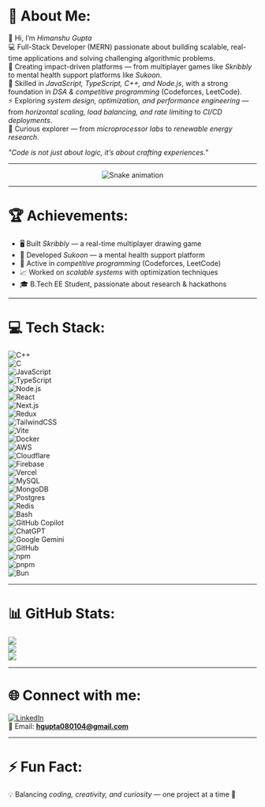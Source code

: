 # 💫 About Me:
👋 Hi, I’m *Himanshu Gupta*  
💻 Full-Stack Developer (MERN) passionate about building scalable, real-time applications and solving challenging algorithmic problems.  
🎯 Creating impact-driven platforms — from multiplayer games like *Skribbly* to mental health support platforms like *Sukoon*.  
🚀 Skilled in *JavaScript, TypeScript, C++, and Node.js*, with a strong foundation in *DSA & competitive programming* (Codeforces, LeetCode).  
⚡ Exploring *system design, optimization, and performance engineering* — from *horizontal scaling, load balancing, and rate limiting* to *CI/CD deployments*.  
🧠 Curious explorer — from *microprocessor labs* to *renewable energy research*.  

*"Code is not just about logic, it’s about crafting experiences."*

---

<div align="center">
  <img src="https://profile-readme-generator.com/assets/snake.svg" alt="Snake animation" />
</div>

---

# 🏆 Achievements:
- 🖥️ Built *Skribbly* — a real-time multiplayer drawing game  
- 🧠 Developed *Sukoon* — a mental health support platform  
- 🚀 Active in *competitive programming* (Codeforces, LeetCode)  
- 📈 Worked on *scalable systems* with optimization techniques  
- 🎓 B.Tech EE Student, passionate about research & hackathons  

---

# 💻 Tech Stack:
![C++](https://img.shields.io/badge/C++-%2300599C.svg?style=for-the-badge&logo=cplusplus&logoColor=white)  
![C](https://img.shields.io/badge/C-00599C?style=for-the-badge&logo=c&logoColor=white)  
![JavaScript](https://img.shields.io/badge/JavaScript-F7DF1E?style=for-the-badge&logo=javascript&logoColor=000)  
![TypeScript](https://img.shields.io/badge/TypeScript-3178C6?style=for-the-badge&logo=typescript&logoColor=fff)  
![Node.js](https://img.shields.io/badge/Node.js-6DA55F?style=for-the-badge&logo=node.js&logoColor=white)  
![React](https://img.shields.io/badge/React-61DAFB?style=for-the-badge&logo=react&logoColor=white)  
![Next.js](https://img.shields.io/badge/Next.js-black?style=for-the-badge&logo=next.js&logoColor=white)  
![Redux](https://img.shields.io/badge/Redux-764ABC?style=for-the-badge&logo=redux&logoColor=fff)  
![TailwindCSS](https://img.shields.io/badge/TailwindCSS-%2338B2AC.svg?style=for-the-badge&logo=tailwind-css&logoColor=white)  
![Vite](https://img.shields.io/badge/Vite-646CFF?style=for-the-badge&logo=vite&logoColor=fff)  
![Docker](https://img.shields.io/badge/Docker-2496ED?style=for-the-badge&logo=docker&logoColor=fff)  
![AWS](https://img.shields.io/badge/AWS-%23FF9900.svg?style=for-the-badge&logo=amazon-web-services&logoColor=white)  
![Cloudflare](https://img.shields.io/badge/Cloudflare-F38020?style=for-the-badge&logo=Cloudflare&logoColor=white)  
![Firebase](https://img.shields.io/badge/Firebase-039BE5?style=for-the-badge&logo=Firebase&logoColor=white)  
![Vercel](https://img.shields.io/badge/Vercel-%23000000.svg?style=for-the-badge&logo=vercel&logoColor=white)  
![MySQL](https://img.shields.io/badge/MySQL-4479A1?style=for-the-badge&logo=mysql&logoColor=fff)  
![MongoDB](https://img.shields.io/badge/MongoDB-%234ea94b.svg?style=for-the-badge&logo=mongodb&logoColor=white)  
![Postgres](https://img.shields.io/badge/Postgres-%23316192.svg?style=for-the-badge&logo=postgresql&logoColor=white)  
![Redis](https://img.shields.io/badge/Redis-%23DD0031.svg?style=for-the-badge&logo=redis&logoColor=white)  
![Bash](https://img.shields.io/badge/Bash-4EAA25?style=for-the-badge&logo=gnubash&logoColor=fff)  
![GitHub Copilot](https://img.shields.io/badge/GitHub%20Copilot-000?style=for-the-badge&logo=githubcopilot&logoColor=fff)  
![ChatGPT](https://img.shields.io/badge/ChatGPT-74aa9c?style=for-the-badge&logo=openai&logoColor=white)  
![Google Gemini](https://img.shields.io/badge/Google%20Gemini-886FBF?style=for-the-badge&logo=googlegemini&logoColor=fff)  
![GitHub](https://img.shields.io/badge/GitHub-%23121011.svg?style=for-the-badge&logo=github&logoColor=white)  
![npm](https://img.shields.io/badge/npm-CB3837?style=for-the-badge&logo=npm&logoColor=fff)  
![pnpm](https://img.shields.io/badge/pnpm-F69220?style=for-the-badge&logo=pnpm&logoColor=fff)  
![Bun](https://img.shields.io/badge/Bun-000?style=for-the-badge&logo=bun&logoColor=fff)  

---

# 📊 GitHub Stats:
![](https://github-readme-stats.vercel.app/api?username=crazeecoder01&theme=tokyonight&hide_border=false&include_all_commits=true&count_private=true)<br/>
![](https://github-readme-streak-stats.herokuapp.com/?user=crazeecoder01&theme=tokyonight&hide_border=false)<br/>
![](https://github-readme-stats.vercel.app/api/top-langs/?username=crazeecoder01&theme=tokyonight&hide_border=false&include_all_commits=true&count_private=true&layout=compact)

---

# 🌐 Connect with me:
[![LinkedIn](https://img.shields.io/badge/LinkedIn-%230077B5.svg?style=for-the-badge&logo=linkedin&logoColor=white)](https://www.linkedin.com/in/himanshu-gupta-15703a250/)  
📧 Email: **hgupta080104@gmail.com**

---

# ⚡ Fun Fact:
💡 Balancing *coding, creativity, and curiosity* — one project at a time 🚀  


